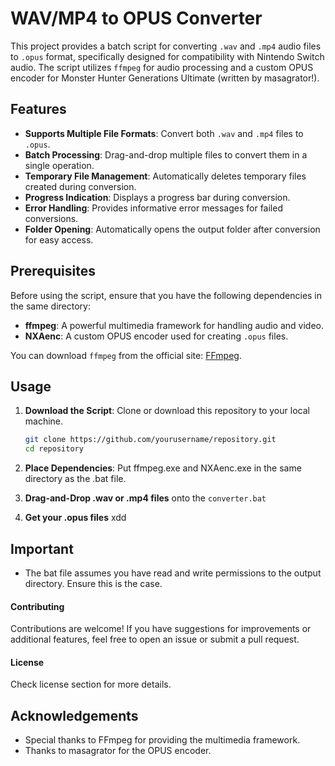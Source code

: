 # WAV/MP4 to OPUS Converter

This project provides a batch script for converting `.wav` and `.mp4` audio files to `.opus` format, specifically designed for compatibility with Nintendo Switch audio. The script utilizes `ffmpeg` for audio processing and a custom OPUS encoder for Monster Hunter Generations Ultimate (written by masagrator!).

## Features

- **Supports Multiple File Formats**: Convert both `.wav` and `.mp4` files to `.opus`.
- **Batch Processing**: Drag-and-drop multiple files to convert them in a single operation.
- **Temporary File Management**: Automatically deletes temporary files created during conversion.
- **Progress Indication**: Displays a progress bar during conversion.
- **Error Handling**: Provides informative error messages for failed conversions.
- **Folder Opening**: Automatically opens the output folder after conversion for easy access.

## Prerequisites

Before using the script, ensure that you have the following dependencies in the same directory:

- **ffmpeg**: A powerful multimedia framework for handling audio and video.
- **NXAenc**: A custom OPUS encoder used for creating `.opus` files.

You can download `ffmpeg` from the official site: [FFmpeg](https://ffmpeg.org/download.html).

## Usage

1. **Download the Script**: Clone or download this repository to your local machine.
   
   ```bash
   git clone https://github.com/yourusername/repository.git
   cd repository
2. **Place Dependencies**: Put ffmpeg.exe and NXAenc.exe in the same directory as the .bat file.
3. **Drag-and-Drop .wav or .mp4 files** onto the `converter.bat`
4. **Get your .opus files** xdd

## Important
- The bat file assumes you have read and write permissions to the output directory. Ensure this is the case.

#### Contributing
Contributions are welcome! If you have suggestions for improvements or additional features, feel free to open an issue or submit a pull request.

#### License
Check license section for more details.

## Acknowledgements
- Special thanks to FFmpeg for providing the multimedia framework.
- Thanks to masagrator for the OPUS encoder.
